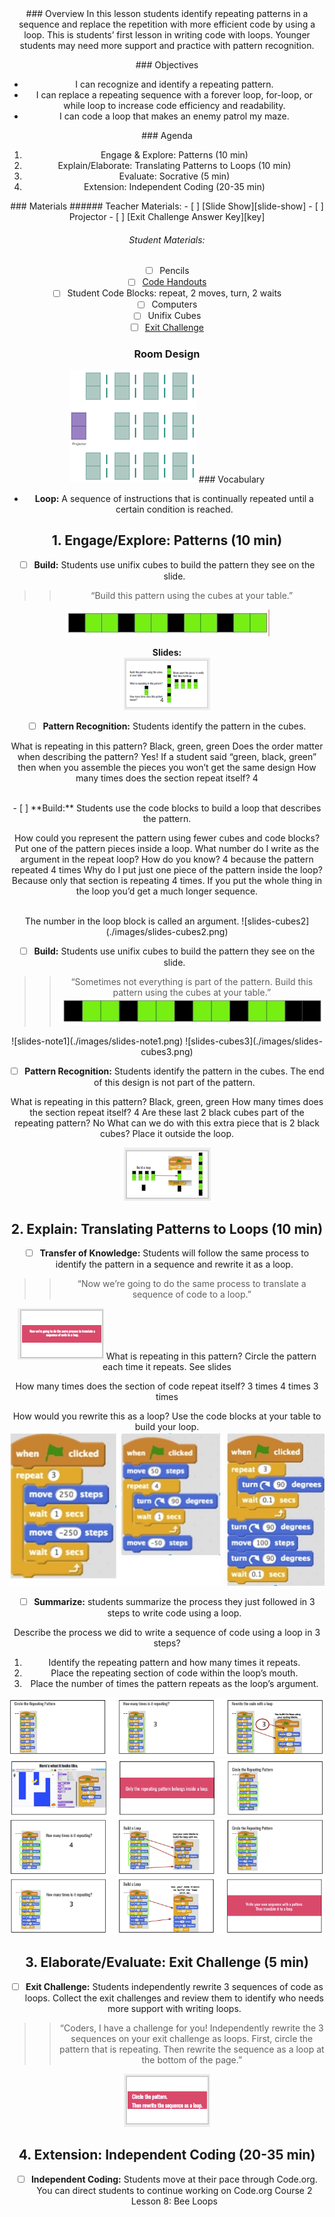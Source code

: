 <header class='header' title='Code the Enemy' subtitle='Lesson 08 (Accelerated)'/>

<notable>
<iconp src='/icons/activity.png'>### Overview</iconp>
In this lesson students identify repeating patterns in a sequence and replace the repetition with more efficient code by using a loop.  This is students’ first lesson in writing code with loops. Younger students may need more support and practice with pattern recognition.

<iconp src='/icons/objectives.png'>### Objectives</iconp>
- I can recognize and identify a repeating pattern.
- I can replace a repeating sequence with a forever loop, for-loop, or while loop to increase code efficiency and readability.
- I can code a loop that makes an enemy patrol my maze.


<iconp src='/icons/agenda.png'>### Agenda</iconp>
1. Engage & Explore: Patterns (10 min)
1. Explain/Elaborate: Translating Patterns to Loops (10 min)
1. Evaluate: Socrative (5 min)
1. Extension: Independent Coding (20-35 min)

<note>
<iconp src='/icons/materials.png'>### Materials</iconp>
###### Teacher Materials:
- [ ] [Slide Show][slide-show]
- [ ] Projector
- [ ] [Exit Challenge Answer Key][key]

###### Student Materials:
- [ ] Pencils
- [ ] [Code Handouts][code-handouts]
- [ ] Student Code Blocks: repeat, 2 moves, turn, 2 waits
- [ ] Computers
- [ ] Unifix Cubes
- [ ] [Exit Challenge][exit]

</note>

### Room Design
![room](/images/layout-rows.png)
<note>
<iconp src='/icons/vocab.png'>### Vocabulary</iconp>

- **Loop:** A sequence of instructions that is continually repeated until a certain condition is reached.

</note>

<pagebreak/>

## 1. Engage/Explore: Patterns (10 min)

- [ ] **Build:** Students use unifix cubes to build the pattern they see on the slide.

> > “Build this pattern using the cubes at your table.”

![pattern1](./images/unifix-cubes-pattern1.jpeg)

<note>**Slides:** <br/>
![slides-cubes1](./images/slides-cubes1.png)
</note>

- [ ] **Pattern Recognition:** Students identify the pattern in the cubes.

<iconp type="question">What is repeating in this pattern?</iconp>
<iconp type="answer">Black, green, green</iconp>
<iconp type="question">Does the order matter when describing the pattern?</iconp>
<iconp type="answer">Yes! If a student said “green, black, green” then when you assemble the pieces you won’t get the same design</iconp>
<iconp type="question">How many times does the section repeat itself?</iconp>
<iconp type="answer">4</iconp>

<br/>
- [ ] **Build:** Students use the code blocks to build a loop that describes the pattern.

<iconp type="question">How could you represent the pattern using fewer cubes and code blocks?</iconp>
<iconp type="answer">Put one of the pattern pieces inside a loop. </iconp>
<iconp type="question">What number do I write as the argument in the repeat loop? How do you know?</iconp>
<iconp type="answer">4 because the pattern repeated 4 times</iconp>
<iconp type="question">Why do I put just one piece of the pattern inside the loop?</iconp>
<iconp type="answer">Because only that section is repeating 4 times. If you put the whole thing in the loop you’d get a much longer sequence.</iconp>

<br/>
<note type="tip">The number in the loop block is called an argument.
![slides-cubes2](./images/slides-cubes2.png)
</note>

- [ ] **Build:** Students use unifix cubes to build the pattern they see on the slide.

> > “Sometimes not everything is part of the pattern. Build this pattern using the cubes at your table.”
![pattern2](./images/unifix-cubes-pattern2.jpeg)

<note>
![slides-note1](./images/slides-note1.png)
![slides-cubes3](./images/slides-cubes3.png)
</note>

- [ ] **Pattern Recognition:** Students identify the pattern in the cubes. The end of this design is not part of the pattern.

<iconp type="question">What is repeating in this pattern?</iconp>
<iconp type="answer">Black, green, green</iconp>
<iconp type="question">How many times does the section repeat itself?</iconp>
<iconp type="answer">4</iconp>
<iconp type="question">Are these last 2 black cubes part of the repeating pattern?</iconp>
<iconp type="answer">No</iconp>
<iconp type="question">What can we do with this extra piece that is 2 black cubes?</iconp>
<iconp type="answer">Place it outside the loop.</iconp>

<note> ![slides-cubes4](./images/slides-cubes4.png)
</note>
<br/>

## 2. Explain: Translating Patterns to Loops (10 min)

- [ ] **Transfer of Knowledge:** Students will follow the same process to identify the pattern in a sequence and rewrite it as a loop.

> > “Now we’re going to do the same process to translate a sequence of code to a loop.”

<note>![slides-note2](./images/slides-note2.png) </note>
<iconp type="question">What is repeating in this pattern? Circle the pattern each time it repeats.</iconp>
<iconp type="answer">See slides </iconp>

<iconp type="question">How many times does the section of code repeat itself?</iconp>
<iconp type="answer">3 times		4 times		3 times</iconp>

<iconp type="question">How would you rewrite this as a loop? Use the code blocks at your table to build your loop.</iconp>
<iconp type="answer">![solutions](./images/solution.jpeg)</iconp>

- [ ] **Summarize:** students summarize the process they just followed in 3 steps to write code using a loop.

<iconp type="question">Describe the process we did to write a sequence of code using a loop in 3 steps? </iconp>
<iconp type="answer">
1. Identify the repeating pattern and how many times it repeats.
2. Place the repeating section of code within the loop’s mouth.
3. Place the number of times the pattern repeats as the loop’s argument.</iconp>

![slides-translating1](./images/slides-translating1.png)
![slides-translating2](./images/slides-translating2.png)
![slides-translating3](./images/slides-translating3.png)
![slides-translating4](./images/slides-translating4.png)

## 3. Elaborate/Evaluate: Exit Challenge (5 min)

- [ ] **Exit Challenge:** Students independently rewrite 3 sequences of code as loops. Collect the exit challenges and review them to identify who needs more support with writing loops.

> > “Coders, I have a challenge for you! Independently rewrite the 3 sequences on your exit challenge as loops. First, circle the pattern that is repeating. Then rewrite the sequence as a loop at the bottom of the page.”

<note>![slides-socrative](./images/slides-soc.png)</note>

## 4. Extension: Independent Coding (20-35 min)

- [ ] **Independent Coding:** Students move at their pace through Code.org. You can direct students to continue working on Code.org Course 2 Lesson 8: Bee Loops


</notable>

[slide-show]: https://docs.google.com/presentation/d/1RcoJ6hh9rQCNuBCYYBFuNXrB3PB13WVs5xq4jOtregI/edit?usp=sharing
[code-handouts]: https://drive.google.com/file/d/0B2wBzr9vcXjPSkdnS2llTlU0bWc/view?usp=sharing
[exit]: https://docs.google.com/document/d/1DjoqTdASsbnpOnhh5GoJLhPqLtP9nrrbKTEyFZl6wk4/edit?usp=sharing
[key]: https://docs.google.com/document/d/10OFFXNsVVOCNlJ56cydtFdOLkXTYWY7Y1KPpua0G1O4/edit?usp=sharing
